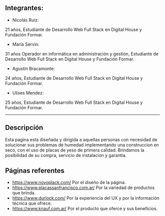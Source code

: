 ## Integrantes:  

* Nicolás Ruiz:   
 
 21 años, Estudiante de Desarrollo Web Full Stack en Digital House y Fundación Formar.  

  
  
* María Servin:  

 31 años  Operador en informática en administración y gestión, Estudiante de Desarrollo Web Full Stack en Digital House y Fundación Formar.
  
  
* Agustín Bracamonte:  

 24 años, Estudiante de Desarrollo Web Full Stack en Digital House y Fundación Formar.
  
  
* Ulises Mendez:  

 25 años, Estudiante de Desarrollo Web Full Stack en Digital House y Fundación Formar.
 ___ 
    
##   Descripción  


Esta pagina esta diseñada y dirigida a aquellas personas con necesidad de solucionar sus problemas de humedad implementando una construccion en seco, con el uso de placas de yeso de primera calidad. Brindamos la posibilidad de su compra, servicio de instalacion y garantia.  
  
##   Páginas referentes

* https://www.novoplack.com/ Por el diseño de la página.
* https://www.placassanfrancisco.com.ar/ Por la variedad de productos que brinda.
* https://www.durlock.com/ Por la experiencia del UX y por la información técnica que ofrece.
* https://www.knauf.com.ar/ Por el producto que oferce y sus beneficios.